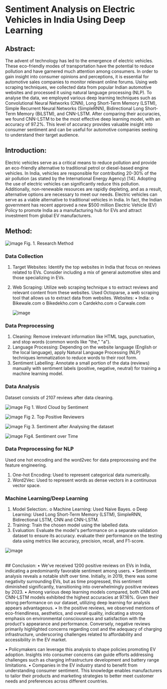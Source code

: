 # Sentiment Analysis on Electric Vehicles in India Using Deep Learning

## Abstract:
The advent of technology has led to the emergence of electric vehicles. These eco-friendly modes of transportation have the potential to reduce pollution and have garnered much attention among consumers. In order to gain insight into consumer opinions and perceptions, it is essential for automotive sales companies to monitor relevant online forums. Using web scraping techniques, we collected data from popular Indian automotive websites and processed it using natural language processing (NLP). To analyse the data, we employed various deep learning techniques such as Convolutional Neural Networks (CNN), Long Short-Term Memory (LSTM), Simple Recurrent Neural Networks (SimpleRNN), Bidirectional Long Short-Term Memory (BiLSTM), and CNN-LSTM. After comparing their accuracies, we found CNN-LSTM to be the most effective deep learning model, with an accuracy of 97.2%. This level of accuracy provides valuable insight into consumer sentiment and can be useful for automotive companies seeking to understand their target audience.

## Introduction:
Electric vehicles serve as a critical means to reduce pollution and provide an eco-friendly alternative to traditional petrol or diesel-based engine vehicles. In India, vehicles are responsible for contributing 20-30% of the air pollution (as stated by the International Energy Agency) [14]. Adopting the use of electric vehicles can significantly reduce this pollution. Additionally, non-renewable resources are rapidly depleting, and as a result, alternative options are necessary to meet our needs. Electric vehicles can serve as a viable alternative to traditional vehicles in India. In fact, the Indian government has recent approved a new $500 million Electric Vehicle (EV) Policy to promote India as a manufacturing hub for EVs and attract investment from global EV manufacturers.

## Method:

![image](https://github.com/user-attachments/assets/0809ae59-7ec8-4ef8-843c-767c1cad8d30)
                                                Fig. 1. Research Method

### 	Data Collection
1.	Target Websites: Identify the top websites in India that focus on reviews related to EVs. Consider including a mix of general automotive sites and those specializing in EVs.
2.	Web Scraping: Utilize web scraping technique s to extract reviews and relevant content from these websites. Used Octoparse, a web scraping tool that allows us to extract data from websites.
Websites:
•	India:
o	Bikewale.com
o	Bikedekho.com
o	Cardekho.com
o	Carwale.com


     ![image](https://github.com/user-attachments/assets/b5247a1f-4451-4e47-8ffa-73c78966c90b)

 
 ### 	Data Preprocessing
1.	Cleaning: Remove irrelevant information like HTML tags, punctuation, and stop words (common words like "the," "a").
2.	Language Processing: Depending on the website language (English or the local language), apply Natural Language Processing (NLP) techniques lemmatization to reduce words to their root form.
3.	Sentiment Labelling: Annotate a small portion of the data (reviews) manually with sentiment labels (positive, negative, neutral) for training a machine learning model.


### Data Analysis 
Dataset consists of  2107 reviews after data cleaning.

![image](https://github.com/user-attachments/assets/c2eabb6f-479f-4198-897a-c1020c5878ab)
 Fig 1. Word Cloud by Sentiment

![image](https://github.com/user-attachments/assets/4196de60-4a3a-40e9-aa17-1a63cacb825b)
                                           Fig 2. Top Positive Reviewers 

 ![image](https://github.com/user-attachments/assets/c4c280b1-2051-4b8b-80a5-87d9ee68e55f)
Fig 3. Sentiment after Analysing the dataset


![image](https://github.com/user-attachments/assets/72ca63c5-0e1a-46e0-bf0e-3cb05b5aa424)
Fig4. Sentiment over Time

### 	Data Preprocessing for NLP
Used one hot encoding and the word2vec for data preprocessing and the feature engineering.
1.	One-hot Encoding: Used to represent categorical data numerically. 
2.	Word2Vec: Used to represent words as dense vectors in a continuous vector space.

### Machine Learning/Deep Learning
1.	Model Selection:. 
o	Machine Learning: Used Naive Bayes.
o	Deep Learning: Used Long Short-Term Memory (LSTM), SimpleRNN, Bidirectional LSTM, CNN and CNN-LSTM.
2.	Training: Train the chosen model using the labelled data.
3.	Evaluation: Evaluate the model's performance on a separate validation dataset to ensure its accuracy. evaluate their performance on the testing data using metrics like accuracy, precision, recall, and F1-score. 

![image](https://github.com/user-attachments/assets/e06c76cc-81ab-4120-b4a1-c5cf6d9f48be)

<br>
## Conclusion:
•	We've received 1200 positive reviews on EVs in India, indicating a predominantly favorable sentiment among users. 
•	Sentiment analysis reveals a notable shift over time. Initially, in 2019, there was some negativity surrounding EVs, but as time progressed, this sentiment diminished significantly, transitioning into overwhelmingly positive reviews by 2023. 
•	Among various deep learning models compared, both CNN and CNN-LSTM models exhibited the highest accuracies at 97.16%. Given their strong performance on our dataset, utilizing deep learning for analysis appears advantageous. 
•	In the positive reviews, we observed mentions of eco-friendliness, aesthetics, and overall quality, indicating a strong emphasis on environmental consciousness and satisfaction with the product's appearance and performance.  Conversely, negative reviews primarily highlighted concerns regarding cost and the adequacy of charging infrastructure, underscoring challenges related to affordability and accessibility in the EV market.

•	Policymakers can leverage this analysis to shape policies promoting EV adoption. Insights into consumer concerns can guide efforts addressing challenges such as charging infrastructure development and battery range limitations. 
•	Companies in the EV industry stand to benefit from understanding consumer sentiment. This knowledge enables manufacturers to tailor their products and marketing strategies to better meet customer needs and preferences across different countries.



